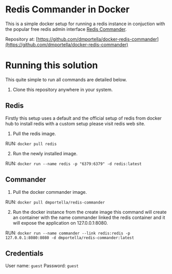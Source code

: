 # Redis Commander in Docker

This is a simple docker setup for running a redis instance in conjuction with the popular free redis admin interface [Redis Commander](https://github.com/joeferner/redis-commander).

Repository at: [https://github.com/dmportella/docker-redis-commander](https://github.com/dmportella/docker-redis-commander)

# Running this solution

This quite simple to run all commands are detailed below.

1. Clone this repository anywhere in your system.

## Redis

Firstly this setup uses a default and the official setup of redis from docker hub to install redis with a custom setup please visit redis web site.

1. Pull the redis image. 

RUN: `docker pull redis`

2. Run the newly installed image. 

RUN: `docker run --name redis -p "6379:6379" -d redis:latest`

## Commander

1. Pull the docker commander image.

RUN: `docker pull dmportella/redis-commander`

2. Run the docker instance from the create image this command will create an container with the name commander linked the redis container and it will expose the application on 127.0.0.1:8080. 

RUN: `docker run --name commander --link redis:redis -p 127.0.0.1:8080:8080 -d dmportella/redis-commander:latest`

## Credentials

User name: `guest`
Password: `guest`
